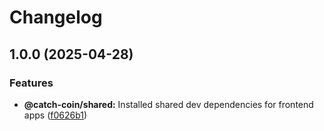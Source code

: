 # Changelog

## 1.0.0 (2025-04-28)

### Features

- **@catch-coin/shared:** Installed shared dev dependencies for frontend apps ([f0626b1](https://github.com/AvdienkoSergey/catch-coin/commit/f0626b1d1aec86a757bc2a6b9a119f83c2c05e56))
